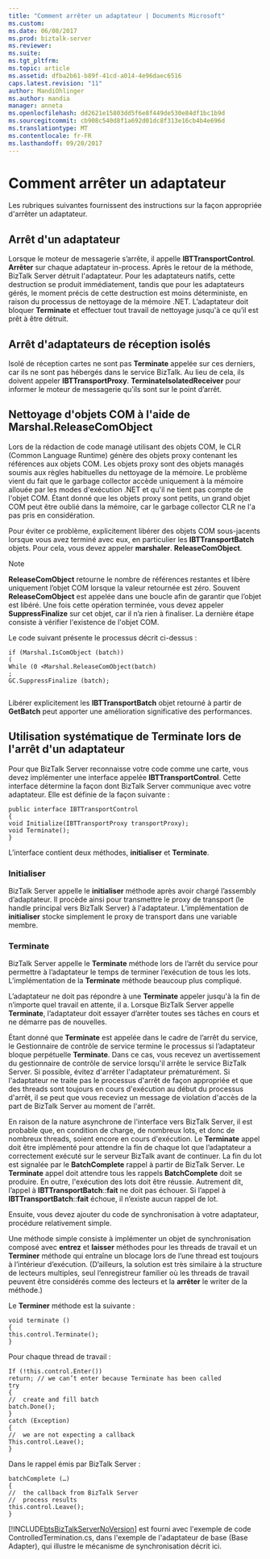 ```yaml
---
title: "Comment arrêter un adaptateur | Documents Microsoft"
ms.custom: 
ms.date: 06/08/2017
ms.prod: biztalk-server
ms.reviewer: 
ms.suite: 
ms.tgt_pltfrm: 
ms.topic: article
ms.assetid: dfba2b61-b89f-41cd-a014-4e96daec6516
caps.latest.revision: "11"
author: MandiOhlinger
ms.author: mandia
manager: anneta
ms.openlocfilehash: dd2621e15803dd5f6e8f449de530e84df1bc1b9d
ms.sourcegitcommit: cb908c540d8f1a692d01dc8f313e16cb4b4e696d
ms.translationtype: MT
ms.contentlocale: fr-FR
ms.lasthandoff: 09/20/2017
---
```

# <a name="how-to-terminate-an-adapter"></a>Comment arrêter un adaptateur
Les rubriques suivantes fournissent des instructions sur la façon appropriée d'arrêter un adaptateur.  
  
## <a name="terminating-an-adapter"></a>Arrêt d'un adaptateur  
 Lorsque le moteur de messagerie s’arrête, il appelle **IBTTransportControl**. **Arrêter** sur chaque adaptateur in-process. Après le retour de la méthode, BizTalk Server détruit l'adaptateur. Pour les adaptateurs natifs, cette destruction se produit immédiatement, tandis que pour les adaptateurs gérés, le moment précis de cette destruction est moins déterministe, en raison du processus de nettoyage de la mémoire .NET. L’adaptateur doit bloquer **Terminate** et effectuer tout travail de nettoyage jusqu'à ce qu’il est prêt à être détruit.  
  
## <a name="terminating-isolated-receive-adapters"></a>Arrêt d'adaptateurs de réception isolés  
 Isolé de réception cartes ne sont pas **Terminate** appelée sur ces derniers, car ils ne sont pas hébergés dans le service BizTalk. Au lieu de cela, ils doivent appeler **IBTTransportProxy**. **TerminateIsolatedReceiver** pour informer le moteur de messagerie qu’ils sont sur le point d’arrêt.  
  
## <a name="clean-up-com-objects-by-using-marshalreleasecomobject"></a>Nettoyage d'objets COM à l'aide de Marshal.ReleaseComObject  
 Lors de la rédaction de code managé utilisant des objets COM, le CLR (Common Language Runtime) génère des objets proxy contenant les références aux objets COM. Les objets proxy sont des objets managés soumis aux règles habituelles du nettoyage de la mémoire. Le problème vient du fait que le garbage collector accède uniquement à la mémoire allouée par les modes d'exécution .NET et qu'il ne tient pas compte de l'objet COM. Étant donné que les objets proxy sont petits, un grand objet COM peut être oublié dans la mémoire, car le garbage collector CLR ne l'a pas pris en considération.  
  
 Pour éviter ce problème, explicitement libérer des objets COM sous-jacents lorsque vous avez terminé avec eux, en particulier les **IBTTransportBatch** objets. Pour cela, vous devez appeler **marshaler**. **ReleaseComObject**.  
  
> [!NOTE]
>  **ReleaseComObject** retourne le nombre de références restantes et libère uniquement l’objet COM lorsque la valeur retournée est zéro. Souvent **ReleaseComObject** est appelée dans une boucle afin de garantir que l’objet est libéré. Une fois cette opération terminée, vous devez appeler **SuppressFinalize** sur cet objet, car il n’a rien à finaliser. La dernière étape consiste à vérifier l'existence de l'objet COM.  
  
 Le code suivant présente le processus décrit ci-dessus :  
  
```  
if (Marshal.IsComObject (batch))  
(  
While (0 <Marshal.ReleaseComObject(batch)  
;  
GC.SuppressFinalize (batch);  
  
```  
  
 Libérer explicitement les **IBTTransportBatch** objet retourné à partir de **GetBatch** peut apporter une amélioration significative des performances.  
  
## <a name="always-use-terminate-when-closing-an-adapter"></a>Utilisation systématique de Terminate lors de l'arrêt d'un adaptateur  
 Pour que BizTalk Server reconnaisse votre code comme une carte, vous devez implémenter une interface appelée **IBTTransportControl**. Cette interface détermine la façon dont BizTalk Server communique avec votre adaptateur. Elle est définie de la façon suivante :  
  
```  
public interface IBTTransportControl   
{  
void Initialize(IBTTransportProxy transportProxy);  
void Terminate();  
}  
```  
  
 L’interface contient deux méthodes, **initialiser** et **Terminate**.  
  
### <a name="initialize"></a>Initialiser  
 BizTalk Server appelle le **initialiser** méthode après avoir chargé l’assembly d’adaptateur. Il procède ainsi pour transmettre le proxy de transport (le handle principal vers BizTalk Server) à l'adaptateur. L’implémentation de **initialiser** stocke simplement le proxy de transport dans une variable membre.  
  
### <a name="terminate"></a>Terminate  
 BizTalk Server appelle le **Terminate** méthode lors de l’arrêt du service pour permettre à l’adaptateur le temps de terminer l’exécution de tous les lots. L’implémentation de la **Terminate** méthode beaucoup plus compliqué.  
  
 L’adaptateur ne doit pas répondre à une **Terminate** appeler jusqu'à la fin de n’importe quel travail en attente, il a. Lorsque BizTalk Server appelle **Terminate**, l’adaptateur doit essayer d’arrêter toutes ses tâches en cours et ne démarre pas de nouvelles.  
  
 Étant donné que **Terminate** est appelée dans le cadre de l’arrêt du service, le Gestionnaire de contrôle de service termine le processus si l’adaptateur bloque perpétuelle **Terminate**. Dans ce cas, vous recevez un avertissement du gestionnaire de contrôle de service lorsqu'il arrête le service BizTalk Server. Si possible, évitez d'arrêter l'adaptateur prématurément. Si l'adaptateur ne traite pas le processus d'arrêt de façon appropriée et que des threads sont toujours en cours d'exécution au début du processus d'arrêt, il se peut que vous receviez un message de violation d'accès de la part de BizTalk Server au moment de l'arrêt.  
  
 En raison de la nature asynchrone de l'interface vers BizTalk Server, il est probable que, en condition de charge, de nombreux lots, et donc de nombreux threads, soient encore en cours d'exécution. Le **Terminate** appel doit être implémenté pour attendre la fin de chaque lot que l’adaptateur a correctement exécuté sur le serveur BizTalk avant de continuer. La fin du lot est signalée par le **BatchComplete** rappel à partir de BizTalk Server. Le **Terminate** appel doit attendre tous les rappels **BatchComplete** doit se produire. En outre, l'exécution des lots doit être réussie. Autrement dit, l’appel à **IBTTransportBatch**::**fait** ne doit pas échouer. Si l’appel à **IBTTransportBatch**::**fait** échoue, il n’existe aucun rappel de lot.  
  
 Ensuite, vous devez ajouter du code de synchronisation à votre adaptateur, procédure relativement simple.  
  
 Une méthode simple consiste à implémenter un objet de synchronisation composé avec **entrez** et **laisser** méthodes pour les threads de travail et un **Terminer** méthode qui entraîne un blocage lors de l’une thread est toujours à l’intérieur d’exécution. (D’ailleurs, la solution est très similaire à la structure de lecteurs multiples, seul l’enregistreur familier où les threads de travail peuvent être considérés comme des lecteurs et la **arrêter** le writer de la méthode.)  
  
 Le **Terminer** méthode est la suivante :  
  
```  
void terminate ()  
{  
this.control.Terminate();  
}  
```  
  
 Pour chaque thread de travail :  
  
```  
If (!this.control.Enter())  
return; // we can’t enter because Terminate has been called  
try  
{  
//  create and fill batch  
batch.Done();  
}  
catch (Exception)  
{  
//  we are not expecting a callback  
This.control.Leave();  
}  
```  
  
 Dans le rappel émis par BizTalk Server :  
  
```  
batchComplete (…)  
{  
//  the callback from BizTalk Server  
//  process results  
this.control.Leave();  
}  
```  
  
 [!INCLUDE[btsBizTalkServerNoVersion](../includes/btsbiztalkservernoversion-md.md)] est fourni avec l'exemple de code ControlledTermination.cs, dans l'exemple de l'adaptateur de base (Base Adapter), qui illustre le mécanisme de synchronisation décrit ici.